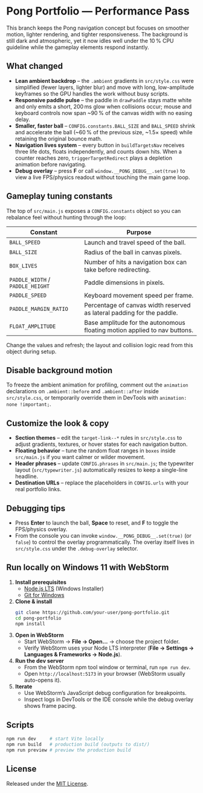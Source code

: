 # Pong Portfolio — Performance Pass

This branch keeps the Pong navigation concept but focuses on smoother motion, lighter rendering, and tighter responsiveness. The background is still dark and atmospheric, yet it now idles well under the 10 % CPU guideline while the gameplay elements respond instantly.

## What changed

- **Lean ambient backdrop** – the `.ambient` gradients in `src/style.css` were simplified (fewer layers, lighter blur) and move with long, low-amplitude keyframes so the GPU handles the work without busy scripts.
- **Responsive paddle pulse** – the paddle in `drawPaddle` stays matte white and only emits a short, 200 ms glow when collisions occur; mouse and keyboard controls now span ~90 % of the canvas width with no easing delay.
- **Smaller, faster ball** – `CONFIG.constants.BALL_SIZE` and `BALL_SPEED` shrink and accelerate the ball (~60 % of the previous size, ~1.5× speed) while retaining the original bounce math.
- **Navigation lives system** – every button in `buildTargetsNav` receives three life dots, floats independently, and counts down hits. When a counter reaches zero, `triggerTargetRedirect` plays a depletion animation before navigating.
- **Debug overlay** – press **F** or call `window.__PONG_DEBUG__.set(true)` to view a live FPS/physics readout without touching the main game loop.

## Gameplay tuning constants

The top of `src/main.js` exposes a `CONFIG.constants` object so you can rebalance feel without hunting through the loop:

| Constant | Purpose |
| --- | --- |
| `BALL_SPEED` | Launch and travel speed of the ball. |
| `BALL_SIZE` | Radius of the ball in canvas pixels. |
| `BOX_LIVES` | Number of hits a navigation box can take before redirecting. |
| `PADDLE_WIDTH` / `PADDLE_HEIGHT` | Paddle dimensions in pixels. |
| `PADDLE_SPEED` | Keyboard movement speed per frame. |
| `PADDLE_MARGIN_RATIO` | Percentage of canvas width reserved as lateral padding for the paddle. |
| `FLOAT_AMPLITUDE` | Base amplitude for the autonomous floating motion applied to nav buttons. |

Change the values and refresh; the layout and collision logic read from this object during setup.

## Disable background motion

To freeze the ambient animation for profiling, comment out the `animation` declarations on `.ambient::before` and `.ambient::after` inside `src/style.css`, or temporarily override them in DevTools with `animation: none !important;`.

## Customize the look & copy

- **Section themes** – edit the `target-link--*` rules in `src/style.css` to adjust gradients, textures, or hover states for each navigation button.
- **Floating behavior** – tune the random float ranges in `boxes` inside `src/main.js` if you want calmer or wilder movement.
- **Header phrases** – update `CONFIG.phrases` in `src/main.js`; the typewriter layout (`src/typewriter.js`) automatically resizes to keep a single-line headline.
- **Destination URLs** – replace the placeholders in `CONFIG.urls` with your real portfolio links.

## Debugging tips

- Press **Enter** to launch the ball, **Space** to reset, and **F** to toggle the FPS/physics overlay.
- From the console you can invoke `window.__PONG_DEBUG__.set(true)` (or `false`) to control the overlay programmatically. The overlay itself lives in `src/style.css` under the `.debug-overlay` selector.

## Run locally on Windows 11 with WebStorm

1. **Install prerequisites**
   - [Node.js LTS](https://nodejs.org/en/download) (Windows Installer)
   - [Git for Windows](https://git-scm.com/download/win)
2. **Clone & install**
   ```bash
   git clone https://github.com/your-user/pong-portfolio.git
   cd pong-portfolio
   npm install
   ```
3. **Open in WebStorm**
   - Start WebStorm → **File → Open…** → choose the project folder.
   - Verify WebStorm uses your Node LTS interpreter (**File → Settings → Languages & Frameworks → Node.js**).
4. **Run the dev server**
   - From the WebStorm npm tool window or terminal, run `npm run dev`.
   - Open `http://localhost:5173` in your browser (WebStorm usually auto-opens it).
5. **Iterate**
   - Use WebStorm’s JavaScript debug configuration for breakpoints.
   - Inspect logs in DevTools or the IDE console while the debug overlay shows frame pacing.

## Scripts

```bash
npm run dev     # start Vite locally
npm run build   # production build (outputs to dist/)
npm run preview # preview the production build
```

## License

Released under the [MIT License](./LICENSE).
